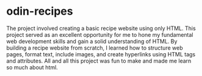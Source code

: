 # odin-recipes
The project involved creating a basic recipe website using only HTML.
This project served as an excellent opportunity for me to hone my fundamental web development skills and gain a solid understanding of HTML. 
By building a recipe website from scratch, I learned how to structure web pages, format text, include images, and create hyperlinks using HTML tags and attributes.
All and all this project was fun to make and made me learn so much about html.